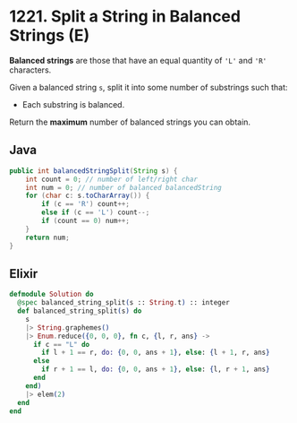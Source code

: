 # 1221. Split a String in Balanced Strings (E)
**Balanced strings** are those that have an equal quantity of ``'L'`` and ``'R'`` characters.

Given a balanced string ``s``, split it into some number of substrings such that:

- Each substring is balanced.

Return the **maximum** number of balanced strings you can obtain.

## Java
```java
public int balancedStringSplit(String s) {
    int count = 0; // number of left/right char
    int num = 0; // number of balanced balancedString
    for (char c: s.toCharArray()) {
        if (c == 'R') count++;
        else if (c == 'L') count--;
        if (count == 0) num++;
    }
    return num;
}
```

## Elixir
```elixir
defmodule Solution do
  @spec balanced_string_split(s :: String.t) :: integer
  def balanced_string_split(s) do
    s
    |> String.graphemes()
    |> Enum.reduce({0, 0, 0}, fn c, {l, r, ans} ->
      if c == "L" do
        if l + 1 == r, do: {0, 0, ans + 1}, else: {l + 1, r, ans}
      else
        if r + 1 == l, do: {0, 0, ans + 1}, else: {l, r + 1, ans}
      end
    end)
    |> elem(2)
  end
end
```